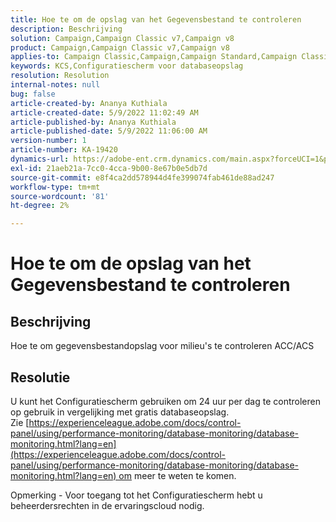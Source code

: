 ```yaml
---
title: Hoe te om de opslag van het Gegevensbestand te controleren
description: Beschrijving
solution: Campaign,Campaign Classic v7,Campaign v8
product: Campaign,Campaign Classic v7,Campaign v8
applies-to: Campaign Classic,Campaign,Campaign Standard,Campaign Classic v7,Campaign v8
keywords: KCS,Configuratiescherm voor databaseopslag
resolution: Resolution
internal-notes: null
bug: false
article-created-by: Ananya Kuthiala
article-created-date: 5/9/2022 11:02:49 AM
article-published-by: Ananya Kuthiala
article-published-date: 5/9/2022 11:06:00 AM
version-number: 1
article-number: KA-19420
dynamics-url: https://adobe-ent.crm.dynamics.com/main.aspx?forceUCI=1&pagetype=entityrecord&etn=knowledgearticle&id=c733588c-87cf-ec11-a7b5-0022480a8e40
exl-id: 21aeb21a-7cc0-4cca-9b00-8e67b0e5db7d
source-git-commit: e8f4ca2dd578944d4fe399074fab461de88ad247
workflow-type: tm+mt
source-wordcount: '81'
ht-degree: 2%

---
```


# Hoe te om de opslag van het Gegevensbestand te controleren

## Beschrijving

Hoe te om gegevensbestandopslag voor milieu&#39;s te controleren ACC/ACS

## Resolutie


U kunt het Configuratiescherm gebruiken om 24 uur per dag te controleren op gebruik in vergelijking met gratis databaseopslag. Zie [https://experienceleague.adobe.com/docs/control-panel/using/performance-monitoring/database-monitoring/database-monitoring.html?lang=en](https://experienceleague.adobe.com/docs/control-panel/using/performance-monitoring/database-monitoring/database-monitoring.html?lang=en) om meer te weten te komen.



Opmerking - Voor toegang tot het Configuratiescherm hebt u beheerdersrechten in de ervaringscloud nodig.
